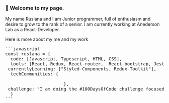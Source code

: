 ### 👋 Welcome to my page. 
My name Ruslana and I am Junior programmer, full of enthusiasm and desire to grow to the rank of a senior.
I am currently working at Anederson Lab as a React-Developer. 

Here is more about my me and my work
<pre>
```javascript
const ruslana = {
  code: [Javascript, Typescript, HTML, CSS],
  tools: [React, Redux, React-router,  React-bootstrap, Jest],
 currentlyLearning: ["Styled-Components, Redux-Toolkit"],
  techCommunities: {
                       
                      },
 challenge: "I am doing the #100DaysOfCode challenge focused on react and typescript"
  }
```
</pre>

<!--
**Ruslana-P/Ruslana-P** is a ✨ _special_ ✨ repository because its `README.md` (this file) appears on your GitHub profile.


-->
